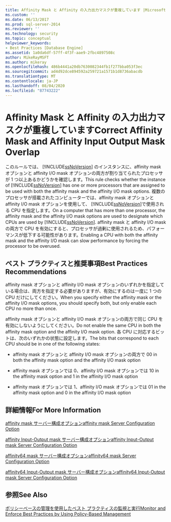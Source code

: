 ```yaml
---
title: Affinity Mask と Affinity の入力出力マスクが重複しています |Microsoft Docs
ms.custom: ''
ms.date: 06/13/2017
ms.prod: sql-server-2014
ms.reviewer: ''
ms.technology: security
ms.topic: conceptual
helpviewer_keywords:
- Best Practices [Database Engine]
ms.assetid: 1a0da6df-57ff-4f3f-aae9-2fbc4897508c
author: MikeRayMSFT
ms.author: mikeray
ms.openlocfilehash: 486b4441a20db7630082344fb1f277bba053f3ec
ms.sourcegitcommit: ad4d92dce894592a259721a1571b1d8736abacdb
ms.translationtype: MT
ms.contentlocale: ja-JP
ms.lasthandoff: 08/04/2020
ms.locfileid: "87743222"
---
```

# <a name="correct-affinity-mask-and-affinity-input-output-mask-overlap"></a><span data-ttu-id="d5953-102">Affinity Mask と Affinity の入力出力マスクが重複しています</span><span class="sxs-lookup"><span data-stu-id="d5953-102">Correct Affinity Mask and Affinity Input Output Mask Overlap</span></span>
  <span data-ttu-id="d5953-103">このルールでは、 [!INCLUDE[ssNoVersion](../../includes/ssnoversion-md.md)] のインスタンスに、affinity mask オプションと affinity I/O mask オプションの両方が割り当てられたプロセッサが 1 つ以上あるかどうかを確認します。</span><span class="sxs-lookup"><span data-stu-id="d5953-103">This rule checks whether the instance of [!INCLUDE[ssNoVersion](../../includes/ssnoversion-md.md)] has one or more processors that are assigned to be used with both the affinity mask and the affinity I/O mask options.</span></span> <span data-ttu-id="d5953-104">複数のプロセッサが搭載されたコンピューターでは、affinity mask オプションと affinity I/O mask オプションを使用して、 [!INCLUDE[ssNoVersion](../../includes/ssnoversion-md.md)]で使用される CPU を指定します。</span><span class="sxs-lookup"><span data-stu-id="d5953-104">On a computer that has more than one processor, the affinity mask and the affinity I/O mask options are used to designate which CPUs are used by [!INCLUDE[ssNoVersion](../../includes/ssnoversion-md.md)].</span></span> <span data-ttu-id="d5953-105">affinity mask と affinity I/O mask の両方で CPU を有効にすると、プロセッサが過剰に使用されるため、パフォーマンスが低下する可能性があります。</span><span class="sxs-lookup"><span data-stu-id="d5953-105">Enabling a CPU with both the affinity mask and the affinity I/O mask can slow performance by forcing the processor to be overused.</span></span>  
  
## <a name="best-practices-recommendations"></a><span data-ttu-id="d5953-106">ベスト プラクティスと推奨事項</span><span class="sxs-lookup"><span data-stu-id="d5953-106">Best Practices Recommendations</span></span>  
 <span data-ttu-id="d5953-107">affinity mask オプションと affinity I/O mask オプションのいずれかを指定している場合は、両方を指定する必要がありますが、有効にするのは一度に 1 つの CPU だけにしてください。</span><span class="sxs-lookup"><span data-stu-id="d5953-107">When you specify either the affinity mask or the affinity I/O mask options, you should specify both, but only enable each CPU no more than once.</span></span>  
  
 <span data-ttu-id="d5953-108">affinity mask オプションと affinity I/O mask オプションの両方で同じ CPU を有効にしないようにしてください。</span><span class="sxs-lookup"><span data-stu-id="d5953-108">Do not enable the same CPU in both the affinity mask option and the affinity I/O mask option.</span></span> <span data-ttu-id="d5953-109">各 CPU に対応するビットは、次のいずれかの状態に設定します。</span><span class="sxs-lookup"><span data-stu-id="d5953-109">The bits that correspond to each CPU should be in one of the following states:</span></span>  
  
-   <span data-ttu-id="d5953-110">affinity mask オプションと affinity I/O mask オプションの両方で 0</span><span class="sxs-lookup"><span data-stu-id="d5953-110">0 in both the affinity mask option and the affinity I/O mask option</span></span>  
  
-   <span data-ttu-id="d5953-111">affinity mask オプションでは 0、affinity I/O mask オプションでは 1</span><span class="sxs-lookup"><span data-stu-id="d5953-111">0 in the affinity mask option and 1 in the affinity I/O mask option</span></span>  
  
-   <span data-ttu-id="d5953-112">affinity mask オプションでは 1、affinity I/O mask オプションでは 0</span><span class="sxs-lookup"><span data-stu-id="d5953-112">1 in the affinity mask option and 0 in the affinity I/O mask option</span></span>  
  
## <a name="for-more-information"></a><span data-ttu-id="d5953-113">詳細情報</span><span class="sxs-lookup"><span data-stu-id="d5953-113">For More Information</span></span>  
 [<span data-ttu-id="d5953-114">affinity mask サーバー構成オプション</span><span class="sxs-lookup"><span data-stu-id="d5953-114">affinity mask Server Configuration Option</span></span>](../../database-engine/configure-windows/affinity-mask-server-configuration-option.md)  
  
 [<span data-ttu-id="d5953-115">affinity Input-Output mask サーバー構成オプション</span><span class="sxs-lookup"><span data-stu-id="d5953-115">affinity Input-Output mask Server Configuration Option</span></span>](../../database-engine/configure-windows/affinity-input-output-mask-server-configuration-option.md)  
  
 [<span data-ttu-id="d5953-116">affinity64 mask サーバー構成オプション</span><span class="sxs-lookup"><span data-stu-id="d5953-116">affinity64 mask Server Configuration Option</span></span>](../../database-engine/configure-windows/affinity64-mask-server-configuration-option.md)  
  
 [<span data-ttu-id="d5953-117">affinity64 Input-Output mask サーバー構成オプション</span><span class="sxs-lookup"><span data-stu-id="d5953-117">affinity64 Input-Output mask Server Configuration Option</span></span>](../../database-engine/configure-windows/affinity64-input-output-mask-server-configuration-option.md)  
  
## <a name="see-also"></a><span data-ttu-id="d5953-118">参照</span><span class="sxs-lookup"><span data-stu-id="d5953-118">See Also</span></span>  
 [<span data-ttu-id="d5953-119">ポリシーベースの管理を使用したベスト プラクティスの監視と実行</span><span class="sxs-lookup"><span data-stu-id="d5953-119">Monitor and Enforce Best Practices by Using Policy-Based Management</span></span>](monitor-and-enforce-best-practices-by-using-policy-based-management.md)  
  
  
